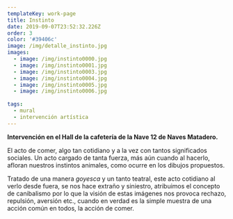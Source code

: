 ```yaml
---
templateKey: work-page
title: Instinto
date: 2019-09-07T23:52:32.226Z
order: 3
color: '#39406c'
image: /img/detalle_instinto.jpg
images:
  - image: /img/instinto0000.jpg
  - image: /img/instinto0001.jpg
  - image: /img/instinto0003.jpg
  - image: /img/instinto0004.jpg
  - image: /img/instinto0005.jpg
  - image: /img/instinto0006.jpg
  
tags:
  - mural
  - intervención artística
---
```

**Intervención en el Hall de la cafetería de la Nave 12 de Naves Matadero.**

El acto de comer, algo tan cotidiano y a la vez con tantos significados sociales. Un acto cargado de tanta fuerza, más aún cuando al hacerlo, afloran nuestros instintos animales, como ocurre en los dibujos propuestos.

Tratado de una manera _goyesca_ y un tanto teatral, este acto cotidiano al verlo desde fuera, se nos hace extraño y siniestro, atribuimos el concepto de canibalismo por lo que la visión de estas imágenes nos provoca rechazo, repulsión, aversión etc., cuando en verdad es la simple muestra de una acción común en todos, la acción de comer.
